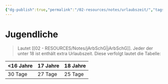 ```yaml
---
{"dg-publish":true,"permalink":"/02-resources/notes/urlaubszeit/","tags":[null],"noteIcon":"","updated":"2025-08-26T16:35:08.665+02:00"}
---
```


# Jugendliche
>Lautet [[02 - RESOURCES/Notes/jArbSchG\|jArbSchG]]. Jeder der unter 18 ist enthält extra Urlaubszeit.
>Diese verfolgt lautet die Tabelle:


| <16 Jahre | 17 Jahre | 18 Jahre |
| --------- | --------- | --------- |
| 30 Tage          | 27 Tage          | 25 Tage          |
